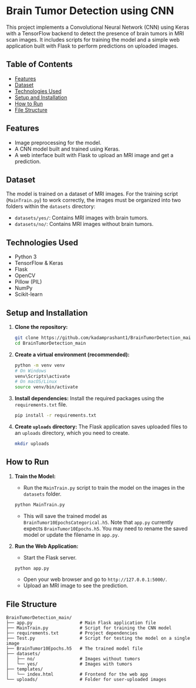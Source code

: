 # Brain Tumor Detection using CNN

This project implements a Convolutional Neural Network (CNN) using Keras with a TensorFlow backend to detect the presence of brain tumors in MRI scan images. It includes scripts for training the model and a simple web application built with Flask to perform predictions on uploaded images.

## Table of Contents
- [Features](#features)
- [Dataset](#dataset)
- [Technologies Used](#technologies-used)
- [Setup and Installation](#setup-and-installation)
- [How to Run](#how-to-run)
- [File Structure](#file-structure)

## Features

- Image preprocessing for the model.
- A CNN model built and trained using Keras.
- A web interface built with Flask to upload an MRI image and get a prediction.

## Dataset

The model is trained on a dataset of MRI images. For the training script (`MainTrain.py`) to work correctly, the images must be organized into two folders within the `datasets` directory:

- `datasets/yes/`: Contains MRI images with brain tumors.
- `datasets/no/`: Contains MRI images without brain tumors.

## Technologies Used

- Python 3
- TensorFlow & Keras
- Flask
- OpenCV
- Pillow (PIL)
- NumPy
- Scikit-learn

## Setup and Installation

1.  **Clone the repository:**
    ```bash
    git clone https://github.com/kadamprashant1/BrainTumorDetection_main.git
    cd BrainTumorDetection_main
    ```

2.  **Create a virtual environment (recommended):**
    ```bash
    python -m venv venv
    # On Windows
    venv\Scripts\activate
    # On macOS/Linux
    source venv/bin/activate
    ```

3.  **Install dependencies:**
    Install the required packages using the `requirements.txt` file.
    ```bash
    pip install -r requirements.txt
    ```

4.  **Create `uploads` directory:**
    The Flask application saves uploaded files to an `uploads` directory, which you need to create.
    ```bash
    mkdir uploads
    ```

## How to Run

1.  **Train the Model:**
    - Run the `MainTrain.py` script to train the model on the images in the `datasets` folder.
    ```bash
    python MainTrain.py
    ```
    - This will save the trained model as `BrainTumor10EpochsCategorical.h5`. Note that `app.py` currently expects `BrainTumor10Epochs.h5`. You may need to rename the saved model or update the filename in `app.py`.

2.  **Run the Web Application:**
    - Start the Flask server.
    ```bash
    python app.py
    ```
    - Open your web browser and go to `http://127.0.0.1:5000/`.
    - Upload an MRI image to see the prediction.

## File Structure

```
BrainTumorDetection_main/
├── app.py                  # Main Flask application file
├── MainTrain.py            # Script for training the CNN model
├── requirements.txt        # Project dependencies
├── Test.py                 # Script for testing the model on a single image
├── BrainTumor10Epochs.h5   # The trained model file
├── datasets/
│   ├── no/                 # Images without tumors
│   └── yes/                # Images with tumors
├── templates/
│   └── index.html          # Frontend for the web app
└── uploads/                # Folder for user-uploaded images
```
